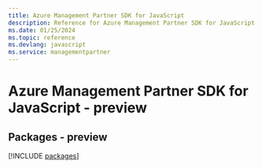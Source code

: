 ```yaml
---
title: Azure Management Partner SDK for JavaScript
description: Reference for Azure Management Partner SDK for JavaScript
ms.date: 01/25/2024
ms.topic: reference
ms.devlang: javascript
ms.service: managementpartner
---
```

# Azure Management Partner SDK for JavaScript - preview
## Packages - preview
[!INCLUDE [packages](management-partner-index.md)]